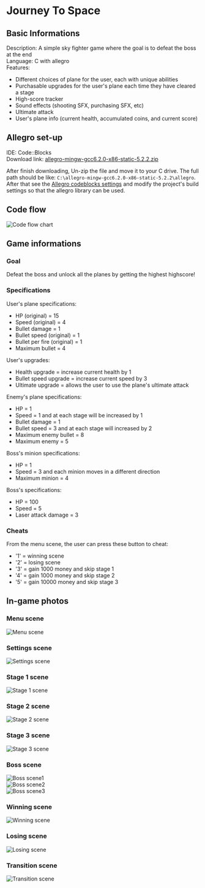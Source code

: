 # Journey To Space

## Basic Informations  
Description: A simple sky fighter game where the goal is to defeat the boss at the end  
Language: C with allegro  
Features:  
- Different choices of plane for the user, each with unique abilities  
- Purchasable upgrades for the user's plane each time they have cleared a stage  
- High-score tracker  
- Sound effects (shooting SFX, purchasing SFX, etc)  
- Ultimate attack  
- User's plane info (current health, accumulated coins, and current score)  

## Allegro set-up
IDE: Code::Blocks  
Download link: [allegro-mingw-gcc6.2.0-x86-static-5.2.2.zip](https://github.com/liballeg/allegro5/releases/download/5.2.2.0/allegro-mingw-gcc6.2.0-x86-static-5.2.2.zip)  
  
After finish downloading, Un-zip the file and move it to your C drive. The full path should be like: `C:\allegro-mingw-gcc6.2.0-x86-static-5.2.2\allegro`. After that see the [Allegro codeblocks settings](/Allegro%20codeblocks%20settings.txt) and modify the project's build settings so that the allegro library can be used.  

## Code flow
![Code flow chart](/Images/CodeFlow.jpg)  

## Game informations  
### Goal  
Defeat the boss and unlock all the planes by getting the highest highscore!  
### Specifications  
User's plane specifications:  
- HP (original) = 15  
- Speed (original) = 4  
- Bullet damage = 1
- Bullet speed (original) = 1  
- Bullet per fire (original) = 1  
- Maximum bullet = 4 
   
User's upgrades:  
- Health upgrade = increase current health by 1  
- Bullet speed upgrade = increase current speed by 3  
- Ultimate upgrade = allows the user to use the plane's ultimate attack  
  
Enemy's plane specifications:
- HP = 1  
- Speed = 1 and at each stage will be increased by 1  
- Bullet damage = 1  
- Bullet speed = 3 and at each stage will increased by 2  
- Maximum enemy bullet = 8  
- Maximum enemy = 5  
  
Boss's minion specifications:  
- HP = 1  
- Speed = 3 and each minion moves in a different direction  
- Maximum minion = 4  
  
Boss's specifications:  
- HP = 100  
- Speed = 5  
- Laser attack damage = 3  
### Cheats  
From the menu scene, the user can press these button to cheat:  
- '1' = winning scene  
- '2' = losing scene  
- '3' = gain 1000 money and skip stage 1  
- '4' = gain 1000 money and skip stage 2  
- '5' = gain 10000 money and skip stage 3  

## In-game photos  
### Menu scene  
![Menu scene](/Images/menu.jpg)  
### Settings scene  
![Settings scene](/Images/setting.jpg)  
### Stage 1 scene  
![Stage 1 scene](/Images/start.jpg)  
### Stage 2 scene  
![Stage 2 scene](/Images/stage2.jpg)  
### Stage 3 scene  
![Stage 3 scene](/Images/stage3.jpg)  
### Boss scene  
![Boss scene1](/Images/boss.jpg)  
![Boss scene2](/Images/bossAtk.jpg)  
![Boss scene3](/Images/ultimate.jpg)  
### Winning scene  
![Winning scene](/Images/win.jpg)  
### Losing scene  
![Losing scene](/Images/lose.jpg)  
### Transition scene  
![Transition scene](/Images/transition12.jpg)  
